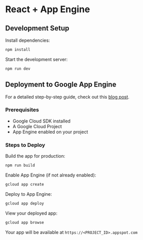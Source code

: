 # React + App Engine

## Development Setup

Install dependencies:
```bash
npm install
```

Start the development server:
```bash
npm run dev
```

## Deployment to Google App Engine

For a detailed step-by-step guide, check out this [blog post](https://medium.com/@rajakrishna/how-to-deploy-a-react-vite-app-to-google-app-engine-step-by-step-guide-d34579e8ee65).

### Prerequisites
- Google Cloud SDK installed
- A Google Cloud Project
- App Engine enabled on your project

### Steps to Deploy

Build the app for production:
```bash
npm run build
```

Enable App Engine (if not already enabled):
```bash
gcloud app create
```

Deploy to App Engine:
```bash
gcloud app deploy
```

View your deployed app:
```bash
gcloud app browse
```

Your app will be available at `https://<PROJECT_ID>.appspot.com`
